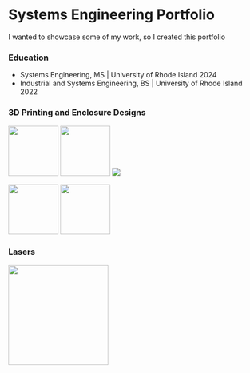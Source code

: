 # Systems Engineering Portfolio

I wanted to showcase some of my work, so I created this portfolio

### Education
* Systems Engineering, MS | University of Rhode Island 2024
* Industrial and Systems Engineering, BS | University of Rhode Island 2022


### 3D Printing and Enclosure Designs
<img src="images/ardu_case.png" height=100>  <img src="images/ardu_case_populated.png" height=100> <img src="images/ardu_case_detail.png" height>

<img src="images/assembly_line_controller_nocase.png" height=100> <img src="images/assembly_line_case.png" height=100>

### Lasers
<img src="images/profiler.png" height=200>